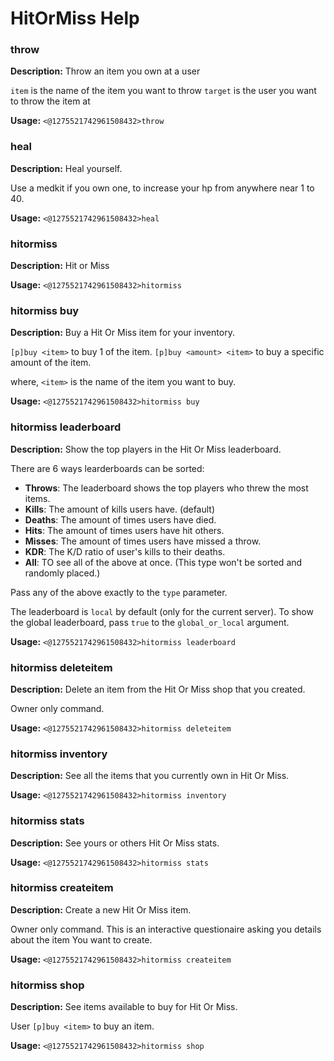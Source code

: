 # HitOrMiss Help

### throw

**Description:** Throw an item you own at a user

`item` is the name of the item you want to throw
`target` is the user you want to throw the item at

**Usage:** `<@1275521742961508432>throw`

### heal

**Description:** Heal yourself.

Use a medkit if you own one, to increase your hp from anywhere near 1 to 40.

**Usage:** `<@1275521742961508432>heal`

### hitormiss

**Description:** Hit or Miss

**Usage:** `<@1275521742961508432>hitormiss`

### hitormiss buy

**Description:** Buy a Hit Or Miss item for your inventory.

`[p]buy <item>` to buy 1 of the item.
`[p]buy <amount> <item>` to buy a specific amount of the item.

where,
`<item>` is the name of the item you want to buy.

**Usage:** `<@1275521742961508432>hitormiss buy`

### hitormiss leaderboard

**Description:** Show the top players in the Hit Or Miss leaderboard.

There are 6 ways learderboards can be sorted:
- **Throws**: The leaderboard shows the top players who threw the most items.
- **Kills**: The amount of kills users have. (default)
- **Deaths**: The amount of times users have died.
- **Hits**: The amount of times users have hit others.
- **Misses**: The amount of times users have missed a throw.
- **KDR**: The K/D ratio of user's kills to their deaths.
- **All**: TO see all of the above at once. (This type won't be sorted and randomly placed.)

Pass any of the above exactly to the `type` parameter.

The leaderboard is `local` by default (only for the current server).
To show the global leaderboard, pass `true` to the `global_or_local` argument.

**Usage:** `<@1275521742961508432>hitormiss leaderboard`

### hitormiss deleteitem

**Description:** Delete an item from the Hit Or Miss shop that you created.

Owner only command.

**Usage:** `<@1275521742961508432>hitormiss deleteitem`

### hitormiss inventory

**Description:** See all the items that you currently own in Hit Or Miss.

**Usage:** `<@1275521742961508432>hitormiss inventory`

### hitormiss stats

**Description:** See yours or others Hit Or Miss stats.

**Usage:** `<@1275521742961508432>hitormiss stats`

### hitormiss createitem

**Description:** Create a new Hit Or Miss item.

Owner only command.
This is an interactive questionaire asking you details about the item You want to create.

**Usage:** `<@1275521742961508432>hitormiss createitem`

### hitormiss shop

**Description:** See items available to buy for Hit Or Miss.

User `[p]buy <item>` to buy an item.

**Usage:** `<@1275521742961508432>hitormiss shop`


